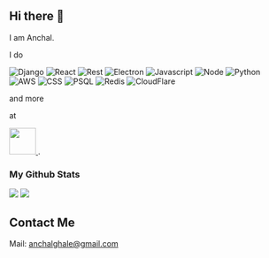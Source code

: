
## Hi there 👋

I am Anchal.

I do

![Django](https://img.shields.io/badge/Django-092E20?style=for-the-badge&logo=django&logoColor=green) ![React](https://img.shields.io/badge/React-20232A?style=for-the-badge&logo=react&logoColor=61DAFB) ![Rest](https://img.shields.io/badge/django%20rest-ff1709?style=for-the-badge&logo=django&logoColor=white) ![Electron](https://img.shields.io/badge/Electron-2B2E3A?style=for-the-badge&logo=electron&logoColor=9FEAF9) ![Javascript](https://img.shields.io/badge/JavaScript-323330?style=for-the-badge&logo=javascript&logoColor=F7DF1E) ![Node](https://img.shields.io/badge/Node.js-339933?style=for-the-badge&logo=nodedotjs&logoColor=white) ![Python](https://img.shields.io/badge/Python-FFD43B?style=for-the-badge&logo=python&logoColor=blue) ![AWS](https://img.shields.io/badge/Amazon_AWS-FF9900?style=for-the-badge&logo=amazonaws&logoColor=white) ![CSS](https://img.shields.io/badge/CSS3-1572B6?style=for-the-badge&logo=css3&logoColor=white) ![PSQL](https://img.shields.io/badge/PostgreSQL-316192?style=for-the-badge&logo=postgresql&logoColor=white) ![Redis](https://img.shields.io/badge/redis-%23DD0031.svg?&style=for-the-badge&logo=redis&logoColor=white) ![CloudFlare](https://img.shields.io/badge/Cloudflare-F38020?style=for-the-badge&logo=Cloudflare&logoColor=white)

and more

at 

<a href="https://sandbox.com.np">
<img src="https://sandbox.com.np/assets/sandbox.png" target="_blank" width="48" height="48"/>
</a>.

###  My Github Stats
![](https://github-readme-stats.vercel.app/api?username=anchalghale&count_private=true&theme=highcontrast) ![](https://github-readme-streak-stats.herokuapp.com/?user=anchalghale&theme=highcontrast)

## Contact Me
Mail: anchalghale@gmail.com
